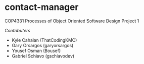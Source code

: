 # contact-manager
COP4331 Processes of Object Oriented Software Design Project 1

*Contributers*
- Kyle Cahalan (ThatCodingKMC)
- Gary Orsargos (garyorsargos)
- Yousef Osman  (Bousef)
- Gabriel Schiavo (gschiavodev)
